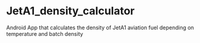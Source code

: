 # JetA1_density_calculator
Android App that calculates the density of JetA1 aviation fuel depending on temperature and batch density
